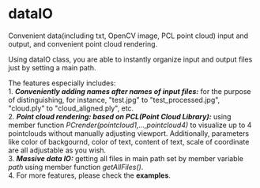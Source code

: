 # dataIO
Convenient data(including txt, OpenCV image, PCL point cloud) input and output, and convenient point cloud rendering.

Using dataIO class, you are able to instantly organize input and output files just by setting a main path. 

The features especially includes:  
    1. ***Conveniently adding names after names of input files:*** for the purpose of distinguishing, for instance, "test.jpg" to "test_processed.jpg", "cloud.ply" to "cloud_aligned.ply", etc.  
    2. ***Point cloud rendering: based on PCL(Point Cloud Library):*** using member function *PCrender(pointcloud1,...,pointcloud4)* to visualize up to 4 pointclouds without manually adjusting viewport. Additionally, parameters like color of backgournd, color of text, content of text, scale of coordinate are all adjustable as you wish.  
    3. ***Massive data IO:*** getting all files in main path set by member variable *path* using member function *getAllFiles()*.  
    4. For more features, please check the **examples**.
